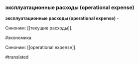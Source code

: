### эксплуатационные расходы (operational expense)

**эксплуатационные расходы (operational expense)** -

Синоним: [[текущие расходы]].

#экономика

Синоним: [[operational expense]].

#translated
